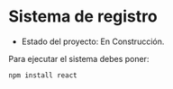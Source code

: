<h1> Sistema de registro </h1>

- Estado del proyecto: En Construcción.

Para ejecutar el sistema debes poner: 

```npm install react```
